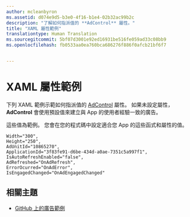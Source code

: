 ```yaml
---
author: mcleanbyron
ms.assetid: d074e9d5-b3e0-4f16-b1e4-02b32ac99b2c
description: "了解如何指派值的 **AdControl** 屬性。"
title: "XAML 屬性範例"
translationtype: Human Translation
ms.sourcegitcommit: 5bf07d3001e92ed16931be516fe059ad33c08bb9
ms.openlocfilehash: fb0533aa0ea760bca686276f886f0afcb21bf6f7


---
```


# XAML 屬性範例




下列 XAML 範例示範如何指派值的 [AdControl](https://msdn.microsoft.com/library/windows/apps/microsoft.advertising.winrt.ui.adcontrol.aspx) 屬性。 如果未設定屬性，**AdControl** 會使用預設值來建立與 App 的使用者經驗一致的廣告。

這些值為範例。 您會在您的程式碼中設定適合您 App 的這些函式和屬性的值。

``` syntax
Width="300",
Height="250",
AdUnitId="10865270",
ApplicationId="3f83fe91-d6be-434d-a0ae-7351c5a997f1",
IsAutoRefreshEnabled="false",
AdRefreshed="OnAdRefresh",
ErrorOcurred="OnAdError",
IsEngagedChanged="OnAdEngagedChanged"
```

## 相關主題

* [GitHub 上的廣告範例](http://aka.ms/githubads)

 



<!--HONumber=Aug16_HO3-->


